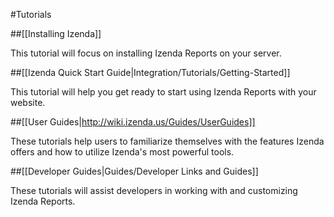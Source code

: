 #Tutorials

##[[Installing Izenda]]

This tutorial will focus on installing Izenda Reports on your server.

##[[Izenda Quick Start Guide|Integration/Tutorials/Getting-Started]]

This tutorial will help you get ready to start using Izenda Reports with your website.

##[[User Guides|http://wiki.izenda.us/Guides/UserGuides]]

These tutorials help users to familiarize themselves with the features Izenda offers and how to utilize Izenda's most powerful tools.

##[[Developer Guides|Guides/Developer Links and Guides]]

These tutorials will assist developers in working with and customizing Izenda Reports.